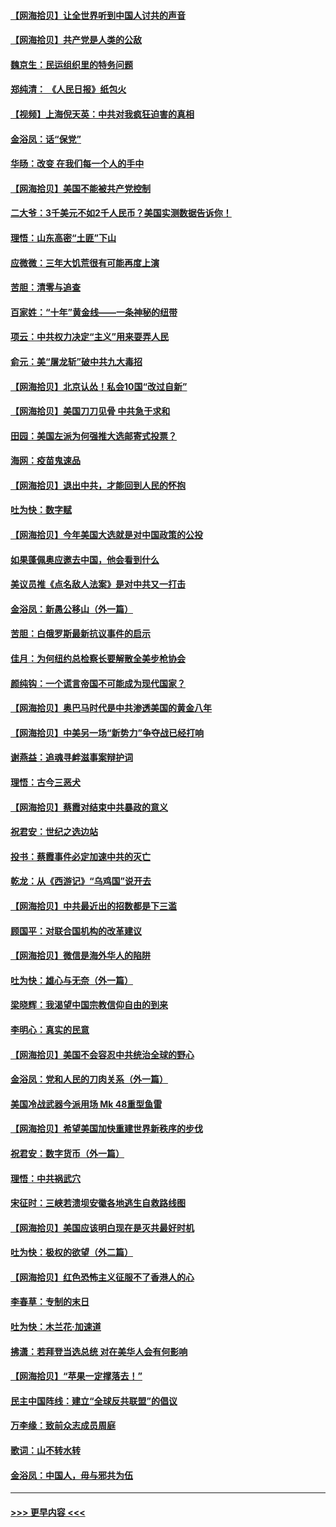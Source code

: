 #### [【网海拾贝】让全世界听到中国人讨共的声音](../pages/nsc993/n12365569.md?t=08291251) 
#### [【网海拾贝】共产党是人类的公敌](../pages/nsc993/n12363182.md?t=08291251) 
#### [魏京生：民运组织里的特务问题](../pages/nsc993/n12363010.md?t=08291251) 
#### [郑纯清： 《人民日报》纸包火](../pages/nsc993/n12362706.md?t=08291251) 
#### [【视频】上海倪天英：中共对我疯狂迫害的真相](../pages/nsc993/n12356341.md?t=08291251) 
#### [金浴凤：话“保党”](../pages/nsc993/n12361867.md?t=08291251) 
#### [华旸：改变 在我们每一个人的手中](../pages/nsc993/n12361774.md?t=08291251) 
#### [【网海拾贝】美国不能被共产党控制](../pages/nsc993/n12360271.md?t=08291251) 
#### [二大爷：3千美元不如2千人民币？美国实测数据告诉你！](../pages/nsc993/n12358563.md?t=08291251) 
#### [理悟：山东高密“土匪”下山](../pages/nsc993/n12358535.md?t=08291251) 
#### [应微微：三年大饥荒很有可能再度上演](../pages/nsc993/n12358523.md?t=08291251) 
#### [苦胆：清零与追查](../pages/nsc993/n12358501.md?t=08291251) 
#### [百家姓：“十年”黄金线——一条神秘的纽带](../pages/nsc993/n12358319.md?t=08291251) 
#### [项云：中共权力决定“主义”用来耍弄人民](../pages/nsc993/n12358172.md?t=08291251) 
#### [俞元：美“屠龙斩”破中共九大毒招](../pages/nsc993/n12357822.md?t=08291251) 
#### [【网海拾贝】北京认怂！私会10国“改过自新”](../pages/nsc993/n12357784.md?t=08291251) 
#### [【网海拾贝】美国刀刀见骨 中共急于求和](../pages/nsc993/n12355511.md?t=08291251) 
#### [田园：美国左派为何强推大选邮寄式投票？](../pages/nsc993/n12352963.md?t=08291251) 
#### [海网：疫苗鬼速品](../pages/nsc993/n12354438.md?t=08291251) 
#### [【网海拾贝】退出中共，才能回到人民的怀抱](../pages/nsc993/n12352634.md?t=08291251) 
#### [吐为快：数字赋](../pages/nsc993/n12352317.md?t=08291251) 
#### [【网海拾贝】今年美国大选就是对中国政策的公投](../pages/nsc993/n12350973.md?t=08291251) 
#### [如果蓬佩奥应邀去中国，他会看到什么](../pages/nsc993/n12350945.md?t=08291251) 
#### [美议员推《点名敌人法案》是对中共又一打击](../pages/nsc993/n12350765.md?t=08291251) 
#### [金浴凤：新愚公移山（外一篇）](../pages/nsc993/n12350253.md?t=08291251) 
#### [苦胆：白俄罗斯最新抗议事件的启示](../pages/nsc993/n12349989.md?t=08291251) 
#### [佳月：为何纽约总检察长要解散全美步枪协会](../pages/nsc993/n12349939.md?t=08291251) 
#### [颜纯钩：一个谎言帝国不可能成为现代国家？](../pages/nsc993/n12349898.md?t=08291251) 
#### [【网海拾贝】奥巴马时代是中共渗透美国的黄金八年](../pages/nsc993/n12349284.md?t=08291251) 
#### [【网海拾贝】中美另一场“新势力”争夺战已经打响](../pages/nsc993/n12346998.md?t=08291251) 
#### [谢燕益：追魂寻衅滋事案辩护词](../pages/nsc993/n12346892.md?t=08291251) 
#### [理悟：古今三恶犬](../pages/nsc993/n12345190.md?t=08291251) 
#### [【网海拾贝】蔡霞对结束中共暴政的意义](../pages/nsc993/n12344263.md?t=08291251) 
#### [祝君安：世纪之选边站](../pages/nsc993/n12342382.md?t=08291251) 
#### [投书：蔡霞事件必定加速中共的灭亡](../pages/nsc993/n12341881.md?t=08291251) 
#### [乾龙：从《西游记》“乌鸡国”说开去](../pages/nsc993/n12341690.md?t=08291251) 
#### [【网海拾贝】中共最近出的招数都是下三滥](../pages/nsc993/n12341593.md?t=08291251) 
#### [顾国平：对联合国机构的改革建议](../pages/nsc993/n12339928.md?t=08291251) 
#### [【网海拾贝】微信是海外华人的陷阱](../pages/nsc993/n12338868.md?t=08291251) 
#### [吐为快：雄心与无奈（外一篇）](../pages/nsc993/n12338132.md?t=08291251) 
#### [梁晓辉：我渴望中国宗教信仰自由的到来](../pages/nsc993/n12336657.md?t=08291251) 
#### [李明心：真实的民意](../pages/nsc993/n12336089.md?t=08291251) 
#### [【网海拾贝】美国不会容忍中共统治全球的野心](../pages/nsc993/n12336063.md?t=08291251) 
#### [金浴凤：党和人民的刀肉关系（外一篇）](../pages/nsc993/n12335834.md?t=08291251) 
#### [美国冷战武器今派用场 Mk 48重型鱼雷](../pages/nsc993/n12335354.md?t=08291251) 
#### [【网海拾贝】希望美国加快重建世界新秩序的步伐](../pages/nsc993/n12334224.md?t=08291251) 
#### [祝君安：数字货币（外一篇）](../pages/nsc993/n12334186.md?t=08291251) 
#### [理悟：中共祸武穴](../pages/nsc993/n12333962.md?t=08291251) 
#### [宋征时：三峡若溃坝安徽各地逃生自救路线图](../pages/nsc993/n12332450.md?t=08291251) 
#### [【网海拾贝】美国应该明白现在是灭共最好时机](../pages/nsc993/n12332313.md?t=08291251) 
#### [吐为快：极权的欲望（外二篇）](../pages/nsc993/n12332089.md?t=08291251) 
#### [【网海拾贝】红色恐怖主义征服不了香港人的心](../pages/nsc993/n12329296.md?t=08291251) 
#### [李春草：专制的末日](../pages/nsc993/n12329079.md?t=08291251) 
#### [吐为快：木兰花‧加速道](../pages/nsc993/n12327366.md?t=08291251) 
#### [拂潇：若拜登当选总统 对在美华人会有何影响](../pages/nsc993/n12295996.md?t=08291251) 
#### [【网海拾贝】“苹果一定撑落去！”](../pages/nsc993/n12326784.md?t=08291251) 
#### [民主中国阵线：建立“全球反共联盟”的倡议](../pages/nsc993/n12324177.md?t=08291251) 
#### [万李缘：致前众志成员周庭](../pages/nsc993/n12324635.md?t=08291251) 
#### [歌词：山不转水转](../pages/nsc993/n12324599.md?t=08291251) 
#### [金浴凤：中国人，毋与邪共为伍](../pages/nsc993/n12324257.md?t=08291251) 

----
#### [ >>> 更早内容 <<< ](../indexes/nsc993-earlier.md)

